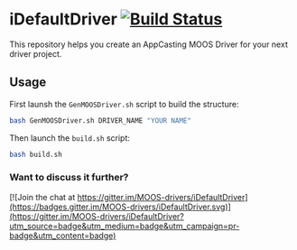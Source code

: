 # iDefaultDriver [![Build Status](https://travis-ci.org/MOOS-drivers/iDefaultDriver.svg)](https://travis-ci.org/MOOS-drivers/iDefaultDriver)

This repository helps you create an AppCasting MOOS Driver for your next driver project.

## Usage
First launsh the `GenMOOSDriver.sh` script to build the structure:
```bash
bash GenMOOSDriver.sh DRIVER_NAME "YOUR NAME"
```

Then launch the `build.sh` script:
```bash
bash build.sh
```

### Want to discuss it further?
[![Join the chat at https://gitter.im/MOOS-drivers/iDefaultDriver](https://badges.gitter.im/MOOS-drivers/iDefaultDriver.svg)](https://gitter.im/MOOS-drivers/iDefaultDriver?utm_source=badge&utm_medium=badge&utm_campaign=pr-badge&utm_content=badge)
